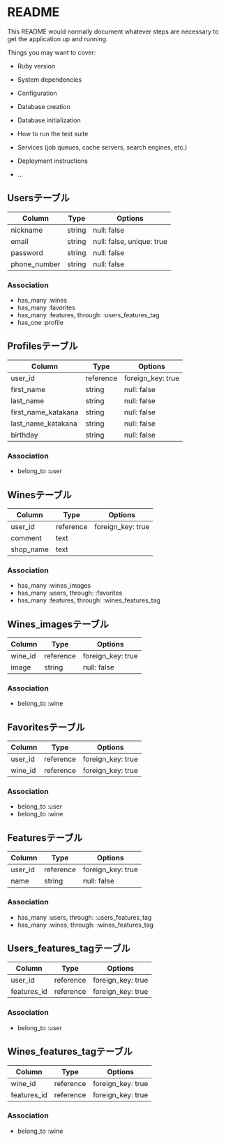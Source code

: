 # README

This README would normally document whatever steps are necessary to get the
application up and running.

Things you may want to cover:

* Ruby version

* System dependencies

* Configuration

* Database creation

* Database initialization

* How to run the test suite

* Services (job queues, cache servers, search engines, etc.)

* Deployment instructions

* ...

## Usersテーブル

|Column|Type|Options|
|------|----|-------|
|nickname|string|null: false|
|email|string|null: false, unique: true|
|password|string|null: false|
|phone_number|string|null: false|

### Association
- has_many :wines
- has_many :favorites
- has_many :features, through: :users_features_tag
- has_one :profile

## Profilesテーブル

|Column|Type|Options|
|------|----|-------|
|user_id|reference|foreign_key: true|
|first_name|string|null: false|
|last_name|string|null: false|
|first_name_katakana|string|null: false|
|last_name_katakana|string|null: false|
|birthday|string|null: false|

### Association
- belong_to :user

## Winesテーブル

|Column|Type|Options|
|------|----|-------|
|user_id|reference|foreign_key: true|
|comment|text||
|shop_name|text||

### Association
- has_many :wines_images
- has_many :users, through: :favorites
- has_many :features, through: :wines_features_tag

## Wines_imagesテーブル

|Column|Type|Options|
|------|----|-------|
|wine_id|reference|foreign_key: true|
|image|string|null: false|

### Association
- belong_to :wine

## Favoritesテーブル

|Column|Type|Options|
|------|----|-------|
|user_id|reference|foreign_key: true|
|wine_id|reference|foreign_key: true|

### Association
- belong_to :user
- belong_to :wine

## Featuresテーブル

|Column|Type|Options|
|------|----|-------|
|user_id|reference|foreign_key: true|
|name|string|null: false|

### Association
- has_many :users, through: :users_features_tag
- has_many :wines, through: :wines_features_tag

## Users_features_tagテーブル

|Column|Type|Options|
|------|----|-------|
|user_id|reference|foreign_key: true|
|features_id|reference|foreign_key: true|

### Association
- belong_to :user

## Wines_features_tagテーブル

|Column|Type|Options|
|------|----|-------|
|wine_id|reference|foreign_key: true|
|features_id|reference|foreign_key: true|

### Association
- belong_to :wine